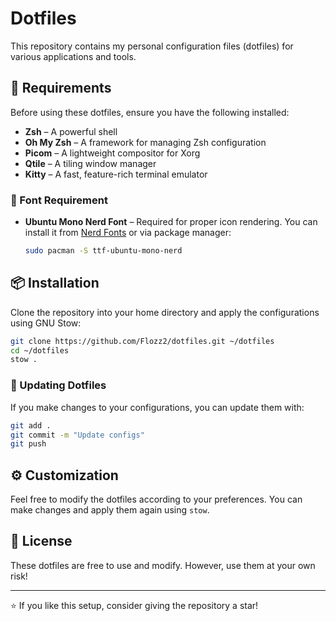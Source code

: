 # Dotfiles

This repository contains my personal configuration files (dotfiles) for various applications and tools.

## 📌 Requirements
Before using these dotfiles, ensure you have the following installed:

- **Zsh** – A powerful shell
- **Oh My Zsh** – A framework for managing Zsh configuration
- **Picom** – A lightweight compositor for Xorg
- **Qtile** – A tiling window manager
- **Kitty** – A fast, feature-rich terminal emulator

### 🎨 Font Requirement
- **Ubuntu Mono Nerd Font** – Required for proper icon rendering. You can install it from [Nerd Fonts](https://www.nerdfonts.com/) or via package manager:
  ```sh
  sudo pacman -S ttf-ubuntu-mono-nerd
  ```

## 📦 Installation
Clone the repository into your home directory and apply the configurations using GNU Stow:

```sh
git clone https://github.com/Flozz2/dotfiles.git ~/dotfiles
cd ~/dotfiles
stow .
```

### 🔄 Updating Dotfiles
If you make changes to your configurations, you can update them with:

```sh
git add .
git commit -m "Update configs"
git push
```

## ⚙️ Customization
Feel free to modify the dotfiles according to your preferences. You can make changes and apply them again using `stow`.

## 📜 License
These dotfiles are free to use and modify. However, use them at your own risk!

---
⭐ If you like this setup, consider giving the repository a star!



